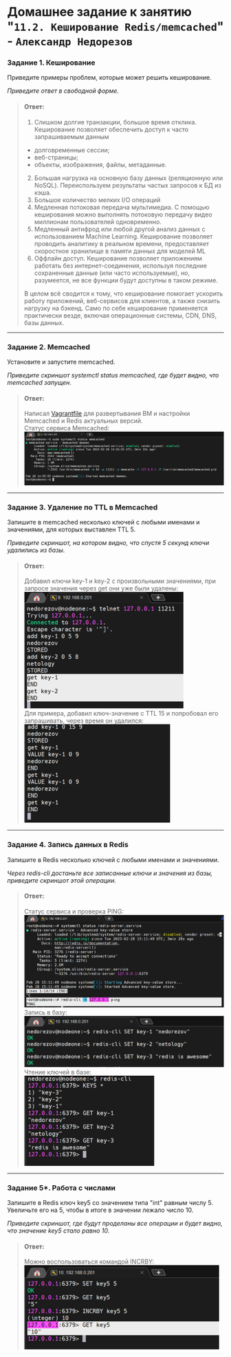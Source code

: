 # Домашнее задание к занятию "`11.2. Кеширование Redis/memcached`" - `Александр Недорезов`

### Задание 1. Кеширование 

Приведите примеры проблем, которые может решить кеширование. 

*Приведите ответ в свободной форме.*

> #### Ответ:
> 1. Слишком долгие транзакции, большое время отклика. Кеширование позволяет обеспечить доступ к часто запрашиваемым данным 
>   * долговременные сессии;
>   * веб-страницы;
>   * объекты, изображения, файлы, метаданные.
> 2. Большая нагрузка на основную базу данных (реляционную или NoSQL). Переиспользуем результаты частых запросов к БД из кэша.
> 3. Большое количество мелких I/O операций 
> 4. Медленная потоковая передача мультимедиа. С помощью кеширования можно выполнять потоковую передачу видео миллионам пользователей одновременно.
> 5. Медленный антифрод или любой другой анализ данных с использованием Machine Learning. Кеширование позволяет проводить аналитику в реальном времени, предоставляет скоростное хранилище в памяти данных для моделей ML
> 6. Оффлайн доступ. Кеширование позволяет приложениям работать без интернет-соединения, используя последние сохраненные данные (или часто используемые), но, разумеется, не все функции будут доступны в таком режиме.
>  
> В целом всё сводится к тому, что кеширование помогает ускорить работу приложений, веб-сервисов для клиентов, а также снизить нагрузку на бэкенд. Само по себе кеширование применяется практически везде, включая операционные системы, CDN, DNS, базы данных.

---

### Задание 2. Memcached

Установите и запустите memcached.

*Приведите скриншот systemctl status memcached, где будет видно, что memcached запущен.*

> #### Ответ:
> Написал [Vagrantfile](https://github.com/smutosey/11-02-caching/blob/main/Vagrantfile) для развертывания ВМ и настройки Memcached и Redis актуальных версий.  
> Статус сервиса Memcached:  
> ![img](https://github.com/smutosey/11-02-caching/blob/main/img/2-01.png)
> 

---

### Задание 3. Удаление по TTL в Memcached

Запишите в memcached несколько ключей с любыми именами и значениями, для которых выставлен TTL 5. 

*Приведите скриншот, на котором видно, что спустя 5 секунд ключи удалились из базы.*

> #### Ответ:
> Добавил ключи key-1 и key-2 с произвольными значениями, при запросе значения через get они уже были удалены:  
> ![img](https://github.com/smutosey/11-02-caching/blob/main/img/3-01.png)  
> Для примера, добавил ключ-значение с TTL 15 и попробовал его запрашивать, через время он удалился:  
> ![img](https://github.com/smutosey/11-02-caching/blob/main/img/3-02.png)  

---

### Задание 4. Запись данных в Redis

Запишите в Redis несколько ключей с любыми именами и значениями. 

*Через redis-cli достаньте все записанные ключи и значения из базы, приведите скриншот этой операции.*

> #### Ответ:
> Статус сервиса и проверка PING:  
> ![img](https://github.com/smutosey/11-02-caching/blob/main/img/4-01.png)    
> Запись в базу:  
> ![img](https://github.com/smutosey/11-02-caching/blob/main/img/4-02.png)   
> Чтение ключей в базе:  
> ![img](https://github.com/smutosey/11-02-caching/blob/main/img/4-03.png)    
>

---

### Задание 5*. Работа с числами 

Запишите в Redis ключ key5 со значением типа "int" равным числу 5. Увеличьте его на 5, чтобы в итоге в значении лежало число 10.  

*Приведите скриншот, где будут проделаны все операции и будет видно, что значение key5 стало равно 10.*

> #### Ответ:
> Можно воспользоваться командой INCRBY:  
> ![img](https://github.com/smutosey/11-02-caching/blob/main/img/5-01.png)    
> 


